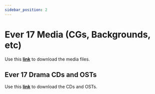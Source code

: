 ```yaml
---
sidebar_position: 2
---
```


# Ever 17 Media (CGs, Backgrounds, etc)

Use this **[link](https://dggwv1n7k10fk.cloudfront.net/media/Ever+17.zip)** to download the media files.

## Ever 17 Drama CDs and OSTs

Use this **[link](https://dggwv1n7k10fk.cloudfront.net/osts/Ever+17.7z)** to download the CDs and OSTs.

